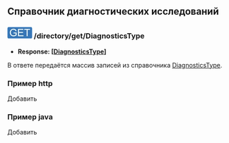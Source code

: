 ## Справочник диагностических исследований

### ![GET](../../../../img/get.png) /directory/get/DiagnosticsType

* **Response: [[DiagnosticsType](../../../../types/types.md#com.siams.med.api.DiagnosticsType)]**

В ответе передаётся массив записей из справочника [DiagnosticsType](../../../../types/types.md#com.siams.med.api.DiagnosticsType).




### Пример http
Добавить

### Пример java
Добавить
